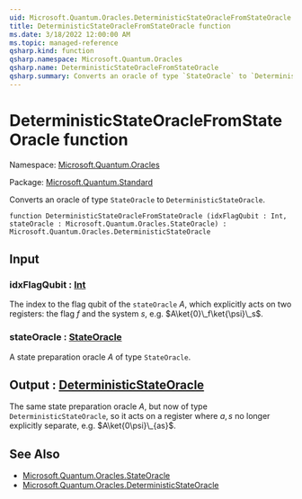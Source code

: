 ```yaml
---
uid: Microsoft.Quantum.Oracles.DeterministicStateOracleFromStateOracle
title: DeterministicStateOracleFromStateOracle function
ms.date: 3/18/2022 12:00:00 AM
ms.topic: managed-reference
qsharp.kind: function
qsharp.namespace: Microsoft.Quantum.Oracles
qsharp.name: DeterministicStateOracleFromStateOracle
qsharp.summary: Converts an oracle of type `StateOracle` to `DeterministicStateOracle`.
---
```


# DeterministicStateOracleFromStateOracle function

Namespace: [Microsoft.Quantum.Oracles](xref:Microsoft.Quantum.Oracles)

Package: [Microsoft.Quantum.Standard](https://nuget.org/packages/Microsoft.Quantum.Standard)


Converts an oracle of type `StateOracle` to `DeterministicStateOracle`.

```qsharp
function DeterministicStateOracleFromStateOracle (idxFlagQubit : Int, stateOracle : Microsoft.Quantum.Oracles.StateOracle) : Microsoft.Quantum.Oracles.DeterministicStateOracle
```


## Input

### idxFlagQubit : [Int](xref:microsoft.quantum.qsharp.valueliterals#int-literals)

The index to the flag qubit of the `stateOracle` $A$,which explicitly acts on two registers: the flag $f$ and the system$s$, e.g. $A\ket{0}\_f\ket{\psi}\_s$.


### stateOracle : [StateOracle](xref:Microsoft.Quantum.Oracles.StateOracle)

A state preparation oracle $A$ of type `StateOracle`.



## Output : [DeterministicStateOracle](xref:Microsoft.Quantum.Oracles.DeterministicStateOracle)

The same state preparation oracle $A$, but now of type`DeterministicStateOracle`, so it acts on a register where $a,s$ nolonger explicitly separate, e.g.  $A\ket{0\psi}\_{as}$.

## See Also

- [Microsoft.Quantum.Oracles.StateOracle](xref:Microsoft.Quantum.Oracles.StateOracle)
- [Microsoft.Quantum.Oracles.DeterministicStateOracle](xref:Microsoft.Quantum.Oracles.DeterministicStateOracle)